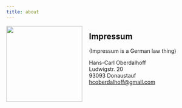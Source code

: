 ```yaml
---
title: about
---
```


<img align="left" width="200" src="https://www.gravatar.com/avatar/d7cd15379e5d057d08f7af462c437fc6?s=200" style="padding-right: 15px;">

## Impressum 
(Impressum is a German law thing)

Hans-Carl Oberdalhoff \
Ludwigstr. 20 \
93093 Donaustauf \
hcoberdalhoff@gmail.com
